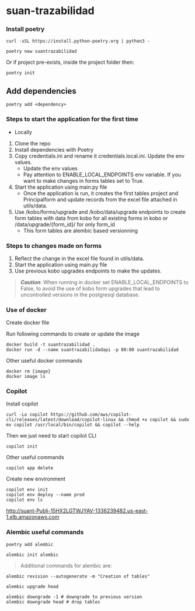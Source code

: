 # suan-trazabilidad

### Install poetry

```shell
curl -sSL https://install.python-poetry.org | python3 -

poetry new suantrazabilidad
```

Or if project pre-exists, inside the project folder then:

```shell
poetry init
```

## Add dependencies

```shell
poetry add <dependency>
```

### Steps to start the application for the first time

- Locally

1. Clone the repo
2. Install dependencies with Poetry
4. Copy credentials.ini and rename it credentials.local.ini. Update the env values. 
    - Update the env values
    - Pay attention to ENABLE_LOCAL_ENDPOINTS env variable. If you want to make changes in forms tables set to True.
3. Start the application using main.py file
    - Once the application is run, it creates the first tables project and Principalform and update records from the excel file attached in utils/data.
4. Use /kobo/forms/upgrade and /kobo/data/upgrade endpoints to create form tables with data from kobo for all existing forms in kobo or /data/upgrade/{form_id}/ for only form_id
    - This form tables are alembic based versionning

### Steps to changes made on forms

1. Reflect the change in the excel file found in utils/data.
2. Start the application using main.py file
3. Use previous kobo upgrades endpoints to make the updates.

> ***Caution***: When running in docker set ENABLE_LOCAL_ENDPOINTS to False, to avoid the use of kobo form upgrades that lead to uncontrolled versions in the postgresql database.

### Use of docker

Create docker file

Run following commands to create or update the image

    docker build -t suantrazabilidad .
    docker run -d --name suantrazabilidadapi -p 80:80 suantrazabilidad

Other useful docker commands

    docker rm {image}
    docker image ls


### Copilot 

Install copilot

    curl -Lo copilot https://github.com/aws/copilot-cli/releases/latest/download/copilot-linux && chmod +x copilot && sudo mv copilot /usr/local/bin/copilot && copilot --help

Then we just need to start copilot CLI

    copilot init

Other useful commands

    copilot app delete

Create new environment

    copilot env init
    copilot env deploy --name prod
    copilot env ls

http://suant-Publi-15HX2LGTWJYAV-1336239482.us-east-1.elb.amazonaws.com

### Alembic useful commands

```shell
poetry add alembic

alembic init alembic
````
> Additional commands for alembic are: 
```shell
alembic revision --autogenerate -m "Creation of tables"

alembic upgrade head

alembic downgrade -1 # downgrade to previous version
alembic downgrade head # drop tables
```